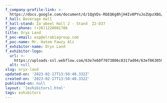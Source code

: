 ```yaml
---
f_company-profile-link: >-
  https://docs.google.com/document/d/1QgVDs-RbEQ6g8hjH4Iv8PYuJoZUpzXBG/edit?usp=share_link&ouid=111844397792848099856&rtpof=true&sd=true
f_hall: Beverage Hall
f_hall-stand: Za'abeel Hall 2 - Stand  Z2-D37
f_poc-phone: (+20)1220001788
title: Oryx Land
f_poc-email: exp@elrabiegroup.com
f_poc-name: Mr. Hatem Fawzy Ali
f_exhibitor-name: Oryx Land
f_exhibitor-logo:
  url: >-
    https://uploads-ssl.webflow.com/63e7e60f7073806c8317ad04/63ef863059379be840b23b2a_ODI1MQ.jpeg
  alt: null
slug: oryx-land
updated-on: '2023-02-17T13:50:40.332Z'
created-on: '2023-02-17T13:50:40.332Z'
published-on: null
layout: '[exhibitors].html'
tags: exhibitors
---
```



